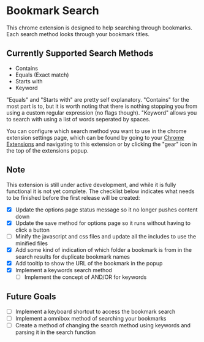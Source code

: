 # Bookmark Search

This chrome extension is designed to help searching through bookmarks. Each search method looks through your bookmark titles.

## Currently Supported Search Methods
- Contains
- Equals (Exact match)
- Starts with
- Keyword

"Equals" and "Starts with" are pretty self explanatory. "Contains" for the most part is to, but it is worth noting that there is nothing stopping you from using a custom regular expression (no flags though). "Keyword" allows you to search with using a list of words seperated by spaces.

You can configure which search method you want to use in the chrome extension settings page, which can be found by going to your [Chrome Extensions](chrome://extensions) and navigating to this extension or by clicking the "gear" icon in the top of the extensions popup.

## Note
This extension is still under active development, and while it is fully functional it is not yet complete. The checklist below indicates what needs to be finished before the first release will be created:
- [x] Update the options page status message so it no longer pushes content down
- [x] Update the save method for options page so it runs without having to click a button
- [ ] Minify the javascript and css files and update all the includes to use the minified files
- [x] Add some kind of indication of which folder a bookmark is from in the search results for duplicate bookmark names
- [x] Add tooltip to show the URL of the bookmark in the popup
- [x] Implement a keywords search method
	- [ ]  Implement the concept of AND/OR for keywords

## Future Goals
- [ ] Implement a keyboard shortcut to access the bookmark search
- [ ] Implement a omnibox method of searching your bookmarks
- [ ] Create a method of changing the search method using keywords and parsing it in the search function